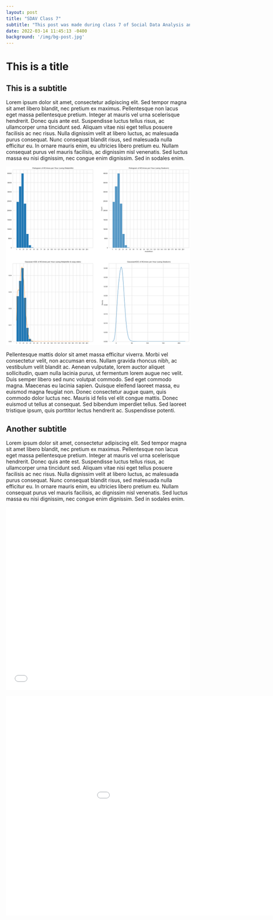 ```yaml
---
layout: post
title: "SDAV Class 7"
subtitle: "This post was made during class 7 of Social Data Analysis and Visualization"
date: 2022-03-14 11:45:13 -0400
background: '/img/bg-post.jpg'
---
```


# This is a title
## This is a subtitle

Lorem ipsum dolor sit amet, consectetur adipiscing elit. Sed tempor magna sit amet libero blandit, nec pretium ex maximus. Pellentesque non lacus eget massa pellentesque pretium. Integer at mauris vel urna scelerisque hendrerit. Donec quis ante est. Suspendisse luctus tellus risus, ac ullamcorper urna tincidunt sed. Aliquam vitae nisi eget tellus posuere facilisis ac nec risus. Nulla dignissim velit at libero luctus, ac malesuada purus consequat. Nunc consequat blandit risus, sed malesuada nulla efficitur eu. In ornare mauris enim, eu ultricies libero pretium eu. Nullam consequat purus vel mauris facilisis, ac dignissim nisl venenatis. Sed luctus massa eu nisi dignissim, nec congue enim dignissim. Sed in sodales enim.

![img1](/img/posts/vis1.png) 

<!---
add slash at the beggining to post the image correctly
-->


Pellentesque mattis dolor sit amet massa efficitur viverra. Morbi vel consectetur velit, non accumsan eros. Nullam gravida rhoncus nibh, ac vestibulum velit blandit ac. Aenean vulputate, lorem auctor aliquet sollicitudin, quam nulla lacinia purus, ut fermentum lorem augue nec velit. Duis semper libero sed nunc volutpat commodo. Sed eget commodo magna. Maecenas eu lacinia sapien. Quisque eleifend laoreet massa, eu euismod magna feugiat non. Donec consectetur augue quam, quis commodo dolor luctus nec. Mauris id felis vel elit congue mattis. Donec euismod ut tellus at consequat. Sed bibendum imperdiet tellus. Sed laoreet tristique ipsum, quis porttitor lectus hendrerit ac. Suspendisse potenti.

## Another subtitle
Lorem ipsum dolor sit amet, consectetur adipiscing elit. Sed tempor magna sit amet libero blandit, nec pretium ex maximus. Pellentesque non lacus eget massa pellentesque pretium. Integer at mauris vel urna scelerisque hendrerit. Donec quis ante est. Suspendisse luctus tellus risus, ac ullamcorper urna tincidunt sed. Aliquam vitae nisi eget tellus posuere facilisis ac nec risus. Nulla dignissim velit at libero luctus, ac malesuada purus consequat. Nunc consequat blandit risus, sed malesuada nulla efficitur eu. In ornare mauris enim, eu ultricies libero pretium eu. Nullam consequat purus vel mauris facilisis, ac dignissim nisl venenatis. Sed luctus massa eu nisi dignissim, nec congue enim dignissim. Sed in sodales enim.

<iframe src="/assets/flowers.html"
    sandbox="allow-same-origin allow-scripts"
    width="100%"
    height="500"
    scrolling="no"
    seamless="seamless"
    frameborder="0">
</iframe>



<embed 
       type="text/html" 
       src="/assets/periodic.html"
       width="1100"
       height="600"
       >
</embed>